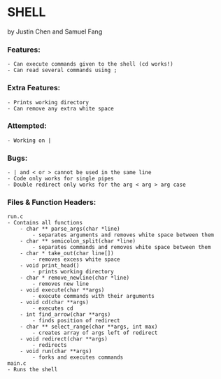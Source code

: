 # SHELL
by Justin Chen and Samuel Fang

### Features:
	- Can execute commands given to the shell (cd works!)
	- Can read several commands using ;

### Extra Features:
	- Prints working directory
	- Can remove any extra white space

### Attempted:
	- Working on |

### Bugs:
	- | and < or > cannot be used in the same line
    - Code only works for single pipes
	- Double redirect only works for the arg < arg > arg case
	
### Files & Function Headers:
	run.c
  	- Contains all functions
		- char ** parse_args(char *line)
			- separates arguments and removes white space between them
		- char ** semicolon_split(char *line)
			- separates commands and removes white space between them
		- char * take_out(char line[])
			- removes excess white space
		- void print_head()
			- prints working directory
		- char * remove_newline(char *line)
			- removes new line
		- void execute(char **args)
			- execute commands with their arguments
		- void cd(char **args)
			- executes cd
        - int find_arrow(char **args)
            - finds position of redirect
        - char ** select_range(char **args, int max)
            - creates array of args left of redirect
		- void redirect(char **args)
			- redirects
		- void run(char **args)
  			- forks and executes commands
	main.c
  	- Runs the shell
